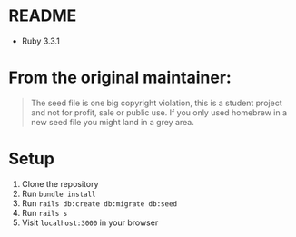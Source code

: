# README

* Ruby 3.3.1

# From the original maintainer:
> The seed file is one big copyright violation, this is a student project and not for profit, sale or public use. If you only used homebrew in a new seed file you might land in a grey area.

# Setup

1. Clone the repository
2. Run `bundle install`
3. Run `rails db:create db:migrate db:seed`
4. Run `rails s`
5. Visit `localhost:3000` in your browser
